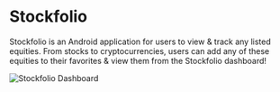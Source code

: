 # Stockfolio 

Stockfolio is an Android application for users to view & track any listed equities. From stocks to cryptocurrencies, users can add any of these equities to their favorites & view them from the Stockfolio dashboard!

![Stockfolio Dashboard](docs/)